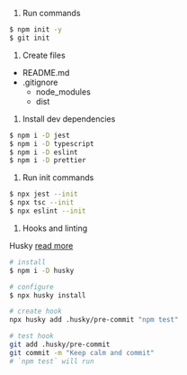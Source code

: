 1. Run commands

```bash
$ npm init -y
$ git init
```

1. Create files

- README.md
- .gitignore
  - node_modules
  - dist

1. Install dev dependencies

```bash
$ npm i -D jest
$ npm i -D typescript
$ npm i -D eslint
$ npm i -D prettier
```

1. Run init commands

```bash
$ npx jest --init
$ npx tsc --init
$ npx eslint --init
```

1. Hooks and linting

Husky [read more](https://www.npmjs.com/package/husky)

```bash
# install
$ npm i -D husky

# configure
$ npx husky install

# create hook
npx husky add .husky/pre-commit "npm test"

# test hook
git add .husky/pre-commit
git commit -m "Keep calm and commit"
# `npm test` will run
```
